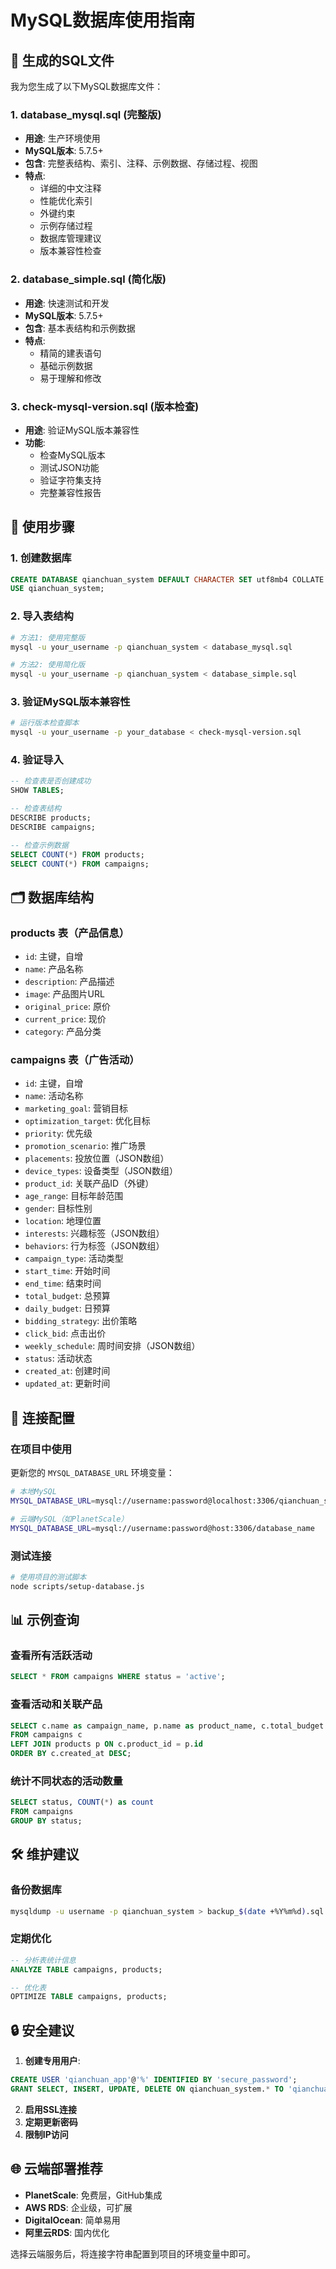 # MySQL数据库使用指南

## 📁 生成的SQL文件

我为您生成了以下MySQL数据库文件：

### 1. database_mysql.sql (完整版)
- **用途**: 生产环境使用
- **MySQL版本**: 5.7.5+
- **包含**: 完整表结构、索引、注释、示例数据、存储过程、视图
- **特点**: 
  - 详细的中文注释
  - 性能优化索引
  - 外键约束
  - 示例存储过程
  - 数据库管理建议
  - 版本兼容性检查

### 2. database_simple.sql (简化版)  
- **用途**: 快速测试和开发
- **MySQL版本**: 5.7.5+
- **包含**: 基本表结构和示例数据
- **特点**: 
  - 精简的建表语句
  - 基础示例数据
  - 易于理解和修改

### 3. check-mysql-version.sql (版本检查)
- **用途**: 验证MySQL版本兼容性
- **功能**: 
  - 检查MySQL版本
  - 测试JSON功能
  - 验证字符集支持
  - 完整兼容性报告

## 🔧 使用步骤

### 1. 创建数据库
```sql
CREATE DATABASE qianchuan_system DEFAULT CHARACTER SET utf8mb4 COLLATE utf8mb4_unicode_ci;
USE qianchuan_system;
```

### 2. 导入表结构
```bash
# 方法1: 使用完整版
mysql -u your_username -p qianchuan_system < database_mysql.sql

# 方法2: 使用简化版
mysql -u your_username -p qianchuan_system < database_simple.sql
```

### 3. 验证MySQL版本兼容性
```bash
# 运行版本检查脚本
mysql -u your_username -p your_database < check-mysql-version.sql
```

### 4. 验证导入
```sql
-- 检查表是否创建成功
SHOW TABLES;

-- 检查表结构
DESCRIBE products;
DESCRIBE campaigns;

-- 检查示例数据
SELECT COUNT(*) FROM products;
SELECT COUNT(*) FROM campaigns;
```

## 🗂️ 数据库结构

### products 表（产品信息）
- `id`: 主键，自增
- `name`: 产品名称
- `description`: 产品描述
- `image`: 产品图片URL
- `original_price`: 原价
- `current_price`: 现价
- `category`: 产品分类

### campaigns 表（广告活动）
- `id`: 主键，自增
- `name`: 活动名称
- `marketing_goal`: 营销目标
- `optimization_target`: 优化目标
- `priority`: 优先级
- `promotion_scenario`: 推广场景
- `placements`: 投放位置（JSON数组）
- `device_types`: 设备类型（JSON数组）
- `product_id`: 关联产品ID（外键）
- `age_range`: 目标年龄范围
- `gender`: 目标性别
- `location`: 地理位置
- `interests`: 兴趣标签（JSON数组）
- `behaviors`: 行为标签（JSON数组）
- `campaign_type`: 活动类型
- `start_time`: 开始时间
- `end_time`: 结束时间
- `total_budget`: 总预算
- `daily_budget`: 日预算
- `bidding_strategy`: 出价策略
- `click_bid`: 点击出价
- `weekly_schedule`: 周时间安排（JSON数组）
- `status`: 活动状态
- `created_at`: 创建时间
- `updated_at`: 更新时间

## 🔗 连接配置

### 在项目中使用
更新您的 `MYSQL_DATABASE_URL` 环境变量：

```bash
# 本地MySQL
MYSQL_DATABASE_URL=mysql://username:password@localhost:3306/qianchuan_system

# 云端MySQL（如PlanetScale）
MYSQL_DATABASE_URL=mysql://username:password@host:3306/database_name
```

### 测试连接
```bash
# 使用项目的测试脚本
node scripts/setup-database.js
```

## 📊 示例查询

### 查看所有活跃活动
```sql
SELECT * FROM campaigns WHERE status = 'active';
```

### 查看活动和关联产品
```sql
SELECT c.name as campaign_name, p.name as product_name, c.total_budget
FROM campaigns c
LEFT JOIN products p ON c.product_id = p.id
ORDER BY c.created_at DESC;
```

### 统计不同状态的活动数量
```sql
SELECT status, COUNT(*) as count 
FROM campaigns 
GROUP BY status;
```

## 🛠️ 维护建议

### 备份数据库
```bash
mysqldump -u username -p qianchuan_system > backup_$(date +%Y%m%d).sql
```

### 定期优化
```sql
-- 分析表统计信息
ANALYZE TABLE campaigns, products;

-- 优化表
OPTIMIZE TABLE campaigns, products;
```

## 🔒 安全建议

1. **创建专用用户**:
```sql
CREATE USER 'qianchuan_app'@'%' IDENTIFIED BY 'secure_password';
GRANT SELECT, INSERT, UPDATE, DELETE ON qianchuan_system.* TO 'qianchuan_app'@'%';
```

2. **启用SSL连接**
3. **定期更新密码**
4. **限制IP访问**

## 🌐 云端部署推荐

- **PlanetScale**: 免费层，GitHub集成
- **AWS RDS**: 企业级，可扩展
- **DigitalOcean**: 简单易用
- **阿里云RDS**: 国内优化

选择云端服务后，将连接字符串配置到项目的环境变量中即可。